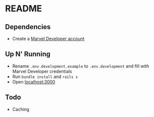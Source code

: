 # README

## Dependencies
* Create a [Marvel Developer account](https://developer.marvel.com/account)

## Up N' Running

* Rename ```.env.development.example``` to ```.env.development``` and fill with Marvel Developer credentials
* Run ```bundle install``` and ```rails s```
* Open [localhost:3000](http://localhost:3000)

## Todo

* Caching
